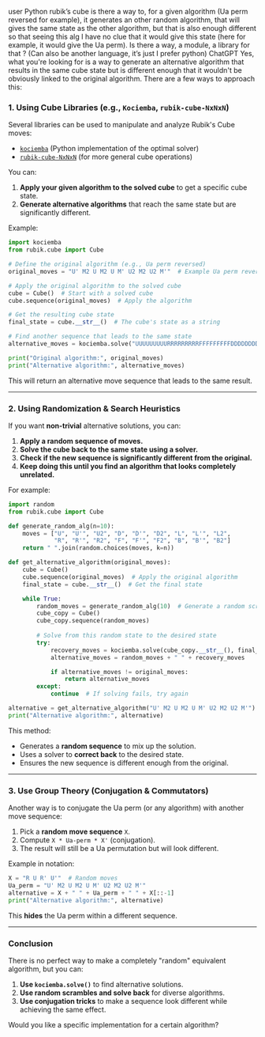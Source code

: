 user
Python rubik’s cube is there a way to, for a given algorithm (Ua perm reversed for example), it generates an other random algorithm, that will gives the same state as the other algorithm, but that is also enough different so that seeing this alg I have no clue that it would give this state (here for example, it would give the Ua perm). Is there a way, a module, a library for that ? (Can also be another language, it’s just I prefer python)
ChatGPT
Yes, what you're looking for is a way to generate an alternative algorithm that results in the same cube state but is different enough that it wouldn't be obviously linked to the original algorithm. There are a few ways to approach this:

### 1. **Using Cube Libraries (e.g., `Kociemba`, `rubik-cube-NxNxN`)**
Several libraries can be used to manipulate and analyze Rubik's Cube moves:

- [`kociemba`](https://pypi.org/project/kociemba/) (Python implementation of the optimal solver)
- [`rubik-cube-NxNxN`](https://github.com/markusq/rubik) (for more general cube operations)

You can:
1. **Apply your given algorithm to the solved cube** to get a specific cube state.
2. **Generate alternative algorithms** that reach the same state but are significantly different.

Example:
```python
import kociemba
from rubik.cube import Cube

# Define the original algorithm (e.g., Ua perm reversed)
original_moves = "U' M2 U M2 U M' U2 M2 U2 M'"  # Example Ua perm reversed

# Apply the original algorithm to the solved cube
cube = Cube()  # Start with a solved cube
cube.sequence(original_moves)  # Apply the algorithm

# Get the resulting cube state
final_state = cube.__str__()  # The cube's state as a string

# Find another sequence that leads to the same state
alternative_moves = kociemba.solve("UUUUUUUUURRRRRRRRRFFFFFFFFFDDDDDDDDDLLLLLLLLLBBBBBBBBB", final_state)

print("Original algorithm:", original_moves)
print("Alternative algorithm:", alternative_moves)
```
This will return an alternative move sequence that leads to the same result.

---

### 2. **Using Randomization & Search Heuristics**
If you want **non-trivial** alternative solutions, you can:
1. **Apply a random sequence of moves.**
2. **Solve the cube back to the same state using a solver.**
3. **Check if the new sequence is significantly different from the original.**
4. **Keep doing this until you find an algorithm that looks completely unrelated.**

For example:
```python
import random
from rubik.cube import Cube

def generate_random_alg(n=10):
    moves = ["U", "U'", "U2", "D", "D'", "D2", "L", "L'", "L2",
             "R", "R'", "R2", "F", "F'", "F2", "B", "B'", "B2"]
    return " ".join(random.choices(moves, k=n))

def get_alternative_algorithm(original_moves):
    cube = Cube()
    cube.sequence(original_moves)  # Apply the original algorithm
    final_state = cube.__str__()  # Get the final state

    while True:
        random_moves = generate_random_alg(10)  # Generate a random scramble
        cube_copy = Cube()
        cube_copy.sequence(random_moves)
        
        # Solve from this random state to the desired state
        try:
            recovery_moves = kociemba.solve(cube_copy.__str__(), final_state)
            alternative_moves = random_moves + " " + recovery_moves

            if alternative_moves != original_moves:
                return alternative_moves
        except:
            continue  # If solving fails, try again

alternative = get_alternative_algorithm("U' M2 U M2 U M' U2 M2 U2 M'")
print("Alternative algorithm:", alternative)
```
This method:
- Generates a **random sequence** to mix up the solution.
- Uses a solver to **correct back** to the desired state.
- Ensures the new sequence is different enough from the original.

---

### 3. **Use Group Theory (Conjugation & Commutators)**
Another way is to conjugate the Ua perm (or any algorithm) with another move sequence:
1. Pick a **random move sequence** `X`.
2. Compute `X * Ua-perm * X'` (conjugation).
3. The result will still be a Ua permutation but will look different.

Example in notation:
```python
X = "R U R' U'"  # Random moves
Ua_perm = "U' M2 U M2 U M' U2 M2 U2 M'"
alternative = X + " " + Ua_perm + " " + X[::-1]
print("Alternative algorithm:", alternative)
```
This **hides** the Ua perm within a different sequence.

---

### **Conclusion**
There is no perfect way to make a completely "random" equivalent algorithm, but you can:
1. **Use `kociemba.solve()`** to find alternative solutions.
2. **Use random scrambles and solve back** for diverse algorithms.
3. **Use conjugation tricks** to make a sequence look different while achieving the same effect.

Would you like a specific implementation for a certain algorithm?